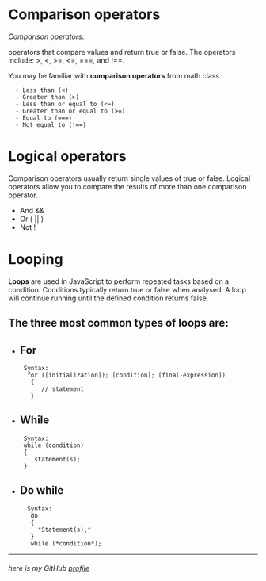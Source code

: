 # Comparison operators
_Comparison operators_:

operators that compare values and return true or false. The operators include: >, <, >=, <=,
 ===, and !==.

You may be familiar with **comparison operators** from math class :

      - Less than (<) 
      - Greater than (>) 
      - Less than or equal to (<=) 
      - Greater than or equal to (>=)
      - Equal to (===) 
      - Not equal to (!==) 



# Logical operators
Comparison operators usually return single values of true or false. Logical operators allow you to compare the results of more than one comparison operator.

- And &&
- Or ( || ) 
- Not !



# Looping 

  **Loops**
  are used in JavaScript to perform repeated tasks based on a condition. Conditions typically return true or false when analysed. A loop will continue running until the defined condition returns false.

## The three most common types of loops are: ##

- ## For ##
       Syntax:
        for ([initialization]); [condition]; [final-expression])
         {
            // statement
         }

- ## While ##
       Syntax:
       while (condition)
       {
          statement(s);
       }
    
- ## Do while ##
        Syntax:
         do 
         {
           *Statement(s);*
         }  
         while (*condition*);



----------
###### here is my GitHub [profile](https://github.com/ayahabuhammad/) ######
